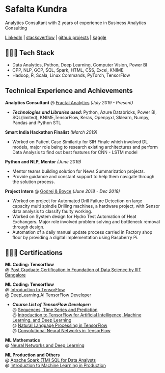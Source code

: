 
# Safalta Kundra
Analytics Consultant with 2 years of experience in Business Analytics Consulting <br>

 [LinkedIn](https://www.linkedin.com/in/safalta-kundra/) |
 [stackoverflow](https://stackoverflow.com/users/9083130/azulcou) |
 [github projects](https://github.com/AzulCou) |
 [kaggle](https://www.kaggle.com/safaltakundra)
 

## 👩🏼‍💻 Tech Stack
- Data Analytics, Python, Deep Learning, Computer Vision, Power BI
- CPP, NLP, GCP, SQL, Spark, HTML, CSS, Excel, KNIME
- Hadoop, R, Scala, Linux Commands, PyTorch, TensorFlow 
 
## Technical Experience and Achievements

**Analytics Consultant** @ [Fractal Analytics](https://fractal.ai/) _(July 2019 - Present)_ <br>

  - **_Technologies and Libraries used:_** Python, Azure Databricks, Power BI, SQL(limited), KNIME,TensorFlow, Keras, Openpyxl, Sklearn, Numpy, Pandas and Python STL

**Smart India Hackathon Finalist** _(March 2019)_ <br>

- Worked on Patient Case Similarity for SIH Finale which involved DL models, major role being to research existing architectures and perform Data Analysis to find out best features for CNN - LSTM model 

**Python and NLP, Mentor** _(June 2019)_ <br>

- Mentor teams building solution for News Summarization projects.
- Provide guidance and constant support to help them navigate through the solution process.

**Project Intern** @ [Godrej & Boyce](https://www.godrej.com/godrejandboyce/) _(June 2018 - Dec 2018)_ <br>

- Worked on project for Automated Drill Failure Detection on large capacity multi spindle
Drilling machines, a hardware project, with Sensor data analysis to classify faulty working. 
- Worked on System design for Hydro Test Automation of Heat Exchangers. Major role involved
problem solving and bottleneck removal through design.
- Automation of a daily manual update process carried in Factory shop floor by providing a
digital implementation using Raspberry Pi.


 
## 👩🏼‍🎓 Certifications 
**ML Coding: Tensorflow**  <br>
@ [Post Graduate Certification in Foundation of Data Science by IIIT Bangalore](https://www.credential.net/742427bf-6b3a-415d-b236-3ba227562016#gs.7nig0a) <br>

**ML Coding: Tensorflow**  <br>
@ [Introduction to TensorFlow](https://coursera.org/share/9ae4c8233f232007fed7097df480b371) <br>
@ [DeepLearning.AI TensorFlow Developer](https://coursera.org/share/cf2ea6dbe4869543293f50ec7a09a7d3) <br>
 - **_Course List of TensorFlow Developer:_**  <br>
@ [Sequences, Time Series and Prediction](https://coursera.org/share/f2bb2714f1d75be4a5d21d6953230ec7) <br>
@ [Introduction to TensorFlow for Artificial Intelligence, Machine Learning, and Deep Learning](https://coursera.org/share/f34ab57102afad083284c15da5207edb) <br>
@ [Natural Language Processing in TensorFlow](https://coursera.org/share/b95665f03b1b27e0e797f4026aa2b3b7) <br>
@ [Convolutional Neural Networks in TensorFlow](https://coursera.org/share/705876e2a25cdc1b134b18df934ab047) <br>


**ML Mathematics**  <br>
@ [Neural Networks and Deep Learning](https://coursera.org/share/e141580b1b42e66ff933dcc69ad54a6c) <br>

**ML Production and Others**  <br>
@ [Apache Spark (TM) SQL for Data Analysts](https://coursera.org/share/647323683efc993248ec2633bbe0039e) <br>
@ [Introduction to Machine Learning in Production](https://coursera.org/share/b728fdb72f5f862101f9de2486715df9) <br>



